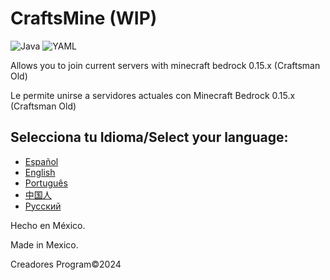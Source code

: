 # CraftsMine (WIP)

![Java](https://img.shields.io/badge/java-%23ED8B00.svg?style=for-the-badge&logo=openjdk&logoColor=white)
![YAML](https://img.shields.io/badge/yaml-%23ffffff.svg?style=for-the-badge&logo=yaml&logoColor=151515)

Allows you to join current servers with minecraft bedrock 0.15.x (Craftsman Old)

Le permite unirse a servidores actuales con Minecraft Bedrock 0.15.x (Craftsman Old)

## Selecciona tu Idioma/Select your language:
  - [Español](https://github.com/Creadores-Program/Craftsmine/blob/main/Espa%C3%B1ol/LEAME.md)
  - [English](https://github.com/Creadores-Program/Craftsmine/blob/main/English/README.md)
  - [Português](https://github.com/Creadores-Program/Craftsmine/blob/main/Portugu%C3%AAs/LEIA-ME.md)
  - [中国人](https://github.com/Creadores-Program/Craftsmine/blob/main/%E4%B8%AD%E5%9B%BD%E4%BA%BA/%E8%AF%BB%E6%88%91.md)
  - [Русский](https://github.com/Creadores-Program/Craftsmine/blob/main/%D0%A0%D1%83%D1%81%D1%81%D0%BA%D0%B8%D0%B9/%D0%9F%D0%A0%D0%9E%D0%A7%D0%A2%D0%98%20%D0%9C%D0%95%D0%9D%D0%AF.md)

Hecho en México.

Made in Mexico.


Creadores Program©2024
